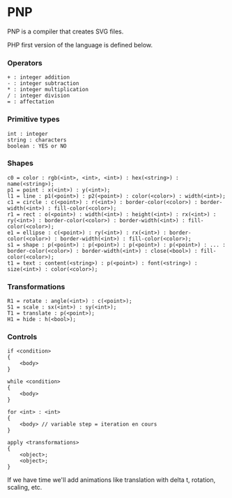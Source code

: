 PNP
===

PNP is a compiler that creates SVG files.

PHP first version of the language is defined below.

### Operators ###
	+ : integer addition
	- : integer subtraction
	* : integer multiplication
	/ : integer division
	= : affectation

### Primitive types ###
	int : integer
	string : characters
	boolean : YES or NO

### Shapes ###

	c0 = color : rgb(<int>, <int>, <int>) : hex(<string>) : name(<string>);
	p1 = point : x(<int>) : y(<int>);
	l1 = line : p1(<point>) : p2(<point>) : color(<color>) : width(<int>);
	c1 = circle : c(<point>) : r(<int>) : border-color(<color>) : border-width(<int>) : fill-color(<color>);
	r1 = rect : o(<point>) : width(<int>) : height(<int>) : rx(<int>) : ry(<int>) : border-color(<color>) : border-width(<int>) : fill-color(<color>);
	e1 = ellipse : c(<point>) : ry(<int>) : rx(<int>) : border-color(<color>) : border-width(<int>) : fill-color(<color>);
	s1 = shape : p(<point>) : p(<point>) : p(<point>) : p(<point>) : ... : border-color(<color>) : border-width(<int>) : close(<bool>) : fill-color(<color>);
	t1 = text : content(<string>) : p(<point>) : font(<string>) : size(<int>) : color(<color>);


### Transformations ###

	R1 = rotate : angle(<int>) : c(<point>);
	S1 = scale : sx(<int>) : sy(<int>);
	T1 = translate : p(<point>);
	H1 = hide : h(<bool>);

### Controls ###

	if <condition>
	{
		<body>
	}

	while <condition>
	{
		<body>
	}

	for <int> : <int>
	{
		<body> // variable step = iteration en cours
	}
	
	apply <transformations>
	{
		<object>;
		<object>;
	}
	
If we have time we'll add animations like translation with delta t, rotation, scaling, etc.
